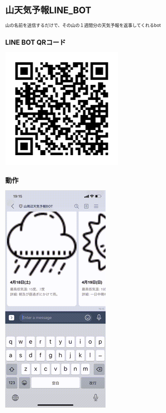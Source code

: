 # 山天気予報LINE_BOT

山の名前を送信するだけで、その山の１週間分の天気予報を返事してくれるbot

## LINE BOT QRコード

![QRコード](https://github.com/willian-s123/yama_tenki/blob/media/media/yama_tenki_bot_qr.png)

## 動作

![動作](https://github.com/willian-s123/yama_tenki/blob/media/media/test.gif)


